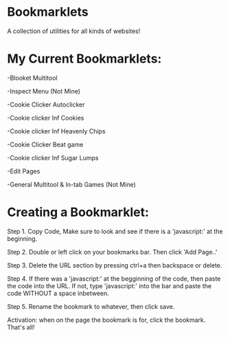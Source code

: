 # Bookmarklets
A collection of utilities for all kinds of websites!



# My Current Bookmarklets:

-Blooket Multitool

-Inspect Menu (Not Mine)

-Cookie Clicker Autoclicker

-Cookie clicker Inf Cookies

-Cookie clicker Inf Heavenly Chips

-Cookie Clicker Beat game

-Cookie clicker Inf Sugar Lumps

-Edit Pages

-General Multitool & In-tab Games (Not Mine)


# Creating a Bookmarklet:

Step 1. Copy Code, Make sure to look and see if there is a 'javascript:' at the beginning. 

Step 2. Double or left click on your bookmarks bar. Then click 'Add Page..'

Step 3. Delete the URL section by pressing ctrl+a then backspace or delete.

Step 4. If there was a 'javascript:' at the begginning of the code, then paste the code into the URL. If not, type 'javascript:' into the bar and paste the code WITHOUT a space inbetween.

Step 5. Rename the bookmark to whatever, then click save.

Activation: when on the page the bookmark is for, click the bookmark. That's all!
